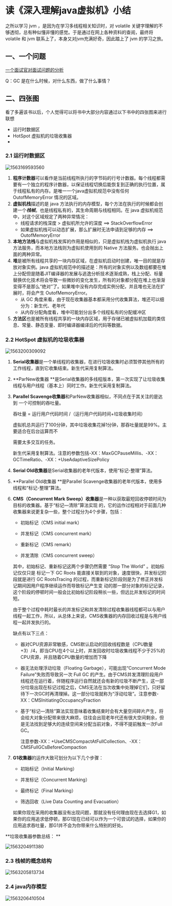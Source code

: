 # 读《深入理解java虚拟机》小结

之所以学习 jvm ，是因为在学习多线程相关知识时，对 volatile 关键字理解的不够透彻，总有种似懂非懂的感觉。于是通过在网上各种资料的查阅，最终将 volatile 和 jvm 联系上了，本身又对jvm充满好奇，因此踏上了 jvm 的学习之旅。

## 一、一个问题

[一个面试官对面试问题的分析](https://icyfenix.iteye.com/blog/715301)

Q：GC 是在什么时候，对什么东西，做了什么事情？

## 二、四张图

看了多遍该书以后，个人觉得可以将书中大部分内容通过以下书中的四张图来进行联想

- 运行时数据区
- HotSpot 虚拟机的垃圾收集器
- 

### 2.1 运行时数据区

![1563169593560](C:\Users\jiliang\AppData\Roaming\Typora\typora-user-images\1563169593560.png)

1. **程序计数器**可以看作是当前线程所执行的字节码的行号计数器。每个线程都需要有一个独立的程序计数器，以保证线程切换后能恢复到正确的执行位置，属于线程私有的内存。是唯一一个java虚拟机规范中没有任何 OutofMemoryError 情况的区域。
2. **虚拟机栈**描述的是 java 方法执行的内存模型，每个方法在执行的时候都会创建一个***栈帧***。也是线程私有的，其生命周期与线程相同。在 java 虚拟机规范中，对这个区域规定了两种异常情况：
   - 线程请求的栈深度 > 虚拟机所允许的深度 ==> StackOverflowError
   - 如果虚拟机栈可以动态扩展，那么扩展时无法申请到足够的内存 ==> OutofMemoryError
3. **本地方法栈**与虚拟机栈发挥的作用是相似的，只是虚拟机栈为虚拟机执行 java 方法服务，而本地方法栈则为虚拟机使用到的 Native 方法服务。也会抛出上面的两种异常。
4. **堆**是被所有线程共享的一块内存区域，在虚拟机启动时创建，唯一目的就是存放对象实例。java 虚拟机规范中的描述是：所有的对象实例以及数组都要在堆上分配但是随着JIT编译器的发展与逃逸分析技术逐渐成熟，栈上分配、标量替换优化技术将会导致一些微妙的变化发生，所有的对象都分配在堆上也渐渐变得不是那么“绝对”了。如果堆中没有内存完成实例分配，并且堆也无法在扩展时，将会产生 OutofMemoryError。
   - 从 GC 角度来看，由于现在收集器基本都采用分代收集算法，堆还可以细分为：新生代、老年代
   - 从内存分配角度看，堆中可能划分出多个线程私有的分配缓冲区
5. **方法区**也是被所有线程共享的一块内存区域，用于存储已被虚拟机加载的类信息、常量、静态变量、即时编译器编译后的代码等数据。

### 2.2 HotSpot 虚拟机的垃圾收集器

![1563200309092](C:\Users\jiliang\AppData\Roaming\Typora\typora-user-images\1563200309092.png)

1. **Serial收集器**是一个单线程的收集器，在进行垃圾收集时必须暂停其他所有的工作线程，直到它收集结束。新生代采用复制算法。

2. **ParNew收集器 **是Serial收集器的多线程版本，第一次实现了让垃圾收集线程与用户线程（基本上）同时工作。新生代采用复制算法。

3. **Parallel Scavenge收集器**和ParNew收集器相似，不同点在于其关注的是达到 一个可控制的吞吐量。

   吞吐量 = 运行用户代码时间 /（运行用户代码时间+垃圾收集时间）

   虚拟机总共运行了100分钟，其中垃圾收集花掉1分钟，那吞吐量就是99%。主要适合在后台运算而不 

   需要太多交互的任务。

   新生代采用复制算法。注意的参数包括-XX：MaxGCPauseMillis、-XX：GCTimeRatio、-XX：+UseAdaptiveSizePolicy

4. **Serial Old收集器**是Serial收集器的老年代版本，使用“标记-整理”算法。

5. **Parallel Old收集器 **是Parallel Scavenge收集器的老年代版本，使用多线程和“标记-整理”算法。

6. **CMS（Concurrent Mark Sweep）收集器**是一种以获取最短回收停顿时间为目标的收集器。基于“标记—清除”算法实现 的，它的运作过程相对于前面几种收集器来说更复杂一些，整个过程分为4个步骤，包括： 

   - 初始标记（CMS initial mark） 

   - 并发标记（CMS concurrent mark） 

   - 重新标记（CMS remark） 

   - 并发清除（CMS concurrent sweep） 

   其中，初始标记、重新标记这两个步骤仍然需要 “Stop The World” 。初始标记仅仅只是 标记一下 GC Roots 能直接关联到的对象，速度很快，并发标记阶段就是进行 GC RootsTracing 的过程，而重新标记阶段则是为了修正并发标记期间因用户程序继续运作而导致标记产生变 动的那一部分对象的标记记录，这个阶段的停顿时间一般会比初始标记阶段稍长一些，但远比并发标记的时间短。 

   由于整个过程中耗时最长的并发标记和并发清除过程收集器线程都可以与用户线程一起工作，所以，从总体上来说，CMS收集器的内存回收过程是与用户线程一起并发执行的。

   缺点有以下三点：

   - 器对CPU资源非常敏感，CMS默认启动的回收线程数是（CPU数量 +3）/4，即当CPU在4个以上时，并发回收时垃圾收集线程不少于25%的CPU资源，并且随着CPU数量的增加而下降

   - 器无法处理浮动垃圾（Floating Garbage），可能出现“Concurrent Mode Failure”失败而导致另一次 Full GC 的产生。由于CMS并发清理阶段用户线程还在运行着，伴随程序运行自然就还会有新的垃圾不断产生，这一部分垃圾出现在标记过程之后，CMS无法在当次收集中处理掉它们，只好留待下一次GC时再清理掉。这一部分垃圾就称为“浮动垃圾”。注意参数-XX：CMSInitiatingOccupancyFraction

   - 基于“标记—清除”算法实现意味着收集结束时会有大量空间碎片产生，将会给大对象分配带来很大麻烦，往往会出现老年代还有很大空间剩余，但是无法找到足够大的连续空间来分配当前对象，不得不提前触发一次Full GC。

     注意参数-XX：+UseCMSCompactAtFullCollection、-XX：CMSFullGCsBeforeCompaction

7. **G1收集器**的运作大致可划分为以下几个步骤： 

   - 初始标记（Initial Marking） 

   - 并发标记（Concurrent Marking） 

   - 最终标记（Final Marking） 

   - 筛选回收（Live Data Counting and Evacuation） 

   如果你现在采用的收集器没有出现问题，那就没有任何理由现在去选择G1，如果你的应用追求低停顿，那G1现在已经可以作为一个可尝试的选择，如果你的应用追求吞吐量，那G1并不会为你带来什么特别的好处。

**垃圾收集器参数总结： **

![1563204911380](C:\Users\jiliang\AppData\Roaming\Typora\typora-user-images\1563204911380.png)

### 2.3 栈帧的概念结构

![1563205813734](C:\Users\jiliang\AppData\Roaming\Typora\typora-user-images\1563205813734.png)

### 2.4 java内存模型

![1563206410504](C:\Users\jiliang\AppData\Roaming\Typora\typora-user-images\1563206410504.png)